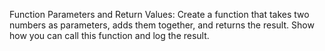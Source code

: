 Function Parameters and Return Values: Create a function that takes two numbers as parameters, adds them together, and returns the result. Show how you can call this function and log the result.